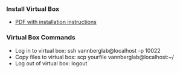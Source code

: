 ### Install Virtual Box
* [PDF with installation instructions](https://github.com/agombolay/ahcg2017_starterpipeline/blob/master/VM_setup.pdf)

### Virtual Box Commands
* Log in to virtual box: ssh vannberglab@localhost -p 10022
* Copy files to virtual box: scp yourfile vannberglab@localhost:~/
* Log out of virtual box: logout
